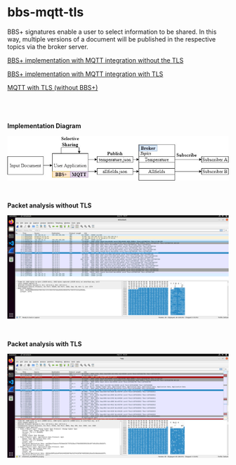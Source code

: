 
# bbs-mqtt-tls

BBS+ signatures enable a user to select information to be shared. In this way, multiple versions of a document will be published in the respective topics via the broker server.

[BBS+ implementation with MQTT integration without the TLS](https://github.com/rodrigodg1/bbs-mqtt-tls/tree/main/bbs-application)

[BBS+ implementation with MQTT integration with TLS](https://github.com/rodrigodg1/bbs-mqtt-tls/tree/main/bbs-application-with-tls)

[MQTT with TLS (without BBS+)](https://github.com/rodrigodg1/bbs-mqtt-tls/tree/main/mqtt-tls)


#
<br />



**Implementation Diagram**
<br />

![Diagram BBS+ with MQTT](https://raw.githubusercontent.com/rodrigodg1/bbs-mqtt-tls/main/diagram.jpg)

<br />

**Packet analysis without TLS**
<br />

![Packet analysis without TLS](https://raw.githubusercontent.com/rodrigodg1/bbs-mqtt-tls/main/non-encrypted.png)

<br />

**Packet analysis with TLS**
<br />


![Packet analysis with TLS](https://raw.githubusercontent.com/rodrigodg1/bbs-mqtt-tls/main/encrypted.png)
